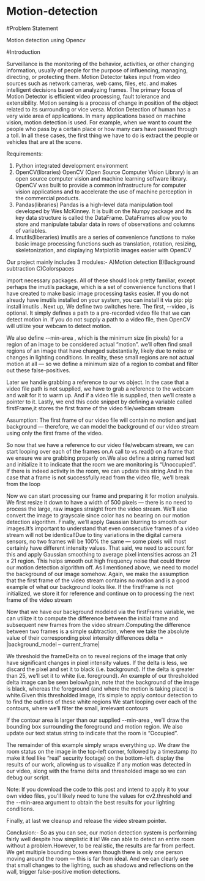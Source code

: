 # Motion-detection
#Problem Statement

Motion detection using Opencv

#Introduction

Surveillance is the monitoring of the behavior, activities, or other changing information, usually of people for the purpose of influencing, managing, directing, or protecting them. Motion Detector takes input from video sources such as network cameras, web cams, files, etc. and makes intelligent decisions based on analyzing frames. The primary focus of Motion Detector is efficient video processing, fault tolerance and extensibility. 
Motion sensing is a process of change in position of the object related to its surrounding or vice versa. Motion Detection of human has a very wide area of applications. In many applications based on machine vision, motion detection is used. For example, when we want to count the people who pass by a certain place or how many cars have passed through a toll. In all these cases, the first thing we have to do is extract the people or vehicles that are at the scene.
 
Requirements:
1.	Python integrated development environment
2.	OpenCV(libraries)
    OpenCV (Open Source Computer Vision Library) is an open source computer vision and machine learning software library. OpenCV was built to provide a common infrastructure for       computer vision applications and to accelerate the use of machine perception in the commercial products.
3.	Pandas(libraries) 
    Pandas is a high-level data manipulation tool developed by Wes McKinney. It is built on the Numpy package and its key data structure is called the DataFrame. DataFrames allow     you to store and manipulate tabular data in rows of observations and columns of variables.
4. Imutils(liberaries)
    imutils are a series of convenience functions to make basic image processing functions such as translation, rotation, resizing, skeletonization, and displaying Matplotlib         images easier with OpenCV

Our project mainly includes 3 modules:-
A)Motion detection
B)Background subtraction
C)Colorspaces

import necessary packages. All of these should look pretty familiar, except perhaps the imutils  package, which  is a set of convenience functions that I have created to make basic image processing tasks easier. If you do not already have imutils installed on your system, you can install it via pip: pip install imutils .
Next up, We define two switches here. The first, --video , is optional. It simply defines a path to a pre-recorded video file that we can detect motion in. If you do not supply a path to a video file, then OpenCV will utilize your webcam to detect motion.

We also define --min-area , which is the minimum size (in pixels) for a region of an image to be considered actual “motion”. we’ll often find small regions of an image that have changed substantially, likely due to noise or changes in lighting conditions. In reality, these small regions are not actual motion at all — so we define a minimum size of a region to combat and filter out these false-positives.

Later we handle grabbing a reference to our vs  object. In the case that a video file path is not supplied, we have to grab a reference to the webcam and wait for it to warm up. And if a video file is supplied, then we’ll create a pointer to it.
Lastly, we end this code snippet by defining a variable called firstFrame,it stores the first frame of the video file/webcam stream

Assumption: The first frame of our video file will contain no motion and just background — therefore, we can model the background of our video stream using only the first frame of the video.

So now that we have a reference to our video file/webcam stream, we can start looping over each of the frames on.A call to vs.read()  on a frame that we ensure we are grabbing properly on.We also define a string named text  and initialize it to indicate that the room we are monitoring is “Unoccupied”. If there is indeed activity in the room, we can update this string.And in the case that a frame is not successfully read from the video file, we’ll break from the loop

Now we can start processing our frame and preparing it for motion analysis. We first resize it down to have a width of 500 pixels — there is no need to process the large, raw images straight from the video stream. We’ll also convert the image to grayscale since color has no bearing on our motion detection algorithm. Finally, we’ll apply Gaussian blurring to smooth our images.It’s important to understand that even consecutive frames of a video stream will not be identical!Due to tiny variations in the digital camera sensors, no two frames will be 100% the same — some pixels will most certainly have different intensity values. That said, we need to account for this and apply Gaussian smoothing to average pixel intensities across an 21 x 21 region. This helps smooth out high frequency noise that could throw our motion detection algorithm off.
As I mentioned above, we need to model the background of our image somehow. Again, we make the assumption that the first frame of the video stream contains no motion and is a good example of what our background looks like. If the firstFrame  is not initialized, we store it for reference and continue on to processing the next frame of the video stream 

Now that we have our background modeled via the firstFrame  variable, we can utilize it to compute the difference between the initial frame and subsequent new frames from the video stream.Computing the difference between two frames is a simple subtraction, where we take the absolute value of their corresponding pixel intensity differences
delta = |background_model – current_frame|


We threshold the frameDelta  on  to reveal regions of the image that only have significant changes in pixel intensity values. If the delta is less, we discard the pixel and set it to black (i.e. background). If the delta is greater than 25, we’ll set it to white (i.e. foreground). An example of our thresholded delta image can be seen belowAgain, note that the background of the image is black, whereas the foreground (and where the motion is taking place) is white.Given this thresholded image, it’s simple to apply contour detection to to find the outlines of these white regions We start looping over each of the contours, where we’ll filter the small, irrelevant contours 

If the contour area is larger than our supplied --min-area , we’ll draw the bounding box surrounding the foreground and motion region. We also update our text  status string to indicate that the room is “Occupied”.

The remainder of this example simply wraps everything up. We draw the room status on the image in the top-left corner, followed by a timestamp (to make it feel like “real” security footage) on the bottom-left. display the results of our work, allowing us to visualize if any motion was detected in our video, along with the frame delta and thresholded image so we can debug our script.

Note: If you download the code to this post and intend to apply it to your own video files, you’ll likely need to tune the values for cv2.threshold  and the --min-area  argument to obtain the best results for your lighting conditions.

Finally, at last we cleanup and release the video stream pointer.


Conclusion:-
So as you can see, our motion detection system is performing fairly well despite how simplistic it is! We can able to detect an entire  room without a problem.However, to be realistic, the results are far from perfect. We get multiple bounding boxes even though there is only one person moving around the room — this is far from ideal. And we can clearly see that small changes to the lighting, such as shadows and reflections on the wall, trigger false-positive motion detections.
